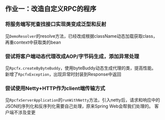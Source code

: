 ## 作业一：改造自定义RPC的程序
### 将服务端写死查找接口实现类变成泛型和反射
见`DemoResolver`的resolve方法，已经改成根据className动态加载获取class，再重context中获取类的bean
### 尝试将客户端动态代理改成AOP/字节码生成，添加异常处理
见`Rpcfx.createByByteBuddy`，使用byteBuddy动态生成代理的类，提高性能。
新增了`RpcfxException`，出现异常时封装到Response中返回
### 尝试使用Netty+HTTP作为client端传输方式
见`RpcfxServerApplication`的`runWithNetty`方法，引入netty后，请求和响应中的JSON的序列化和反序列化需要自己处理，原来Spring Web会帮我们处理的。
客户端不涉及变更
